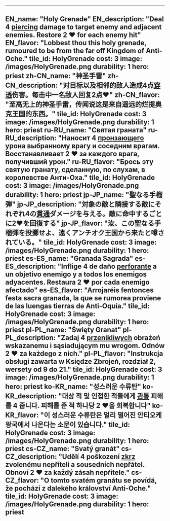 ---

EN_name: "Holy Grenade"
EN_description: "Deal 4 <u>piercing</u> damage to target enemy and adjacent enemies. Restore 2 ❤️ for each enemy hit"
EN_flavor: "Lobbest thou this holy grenade, rumoured to be from the far off Kingdom of Anti-Oche."
tile_id: HolyGrenade
cost: 3
image: /images/HolyGrenade.png
durability: 1
hero: priest
zh-CN_name: "神圣手雷"
zh-CN_description: "对目标以及相邻的敌人造成4点<u>穿透</u>伤害。每击中一名敌人回复2点❤️"
zh-CN_flavor: "至高无上的神圣手雷，传闻说这是来自遥远的烂提奥克王国的东西。"
tile_id: HolyGrenade
cost: 3
image: /images/HolyGrenade.png
durability: 1
hero: priest
ru-RU_name: "Святая граната"
ru-RU_description: "Наносит 4 <u>пронзающего</u> урона выбранному врагу и соседним врагам. Восстанавливает 2 ❤️ за каждого врага, получивший урон."
ru-RU_flavor: "Брось эту святую гранату, сделанную, по слухам, в королевстве Анти-Оха."
tile_id: HolyGrenade
cost: 3
image: /images/HolyGrenade.png
durability: 1
hero: priest
jp-JP_name: "聖なる手榴弾"
jp-JP_description: "対象の敵と隣接する敵にそれぞれ4の<u>貫通</u>ダメージを与える。敵に命中するごとに2❤️を回復する"
jp-JP_flavor: "汝、この聖なる手榴弾を投擲せよ、遠くアンチオク王国から来たと噂されている。"
tile_id: HolyGrenade
cost: 3
image: /images/HolyGrenade.png
durability: 1
hero: priest
es-ES_name: "Granada Sagrada"
es-ES_description: "Inflige 4 de daño <u>perforante</u> a un objetivo enemigo  y a todos los enemigos adyacentes. Restaura 2 ❤️ por cada enemigo afectado"
es-ES_flavor: "Arrojaréis fentonces festa sacra granada, la que se rumorea proviene de las luengas tierras de Anti-Oquía."
tile_id: HolyGrenade
cost: 3
image: /images/HolyGrenade.png
durability: 1
hero: priest
pl-PL_name: "Święty Granat"
pl-PL_description: "Zadaj 4 <u>przenikliwych</u> obrażeń wskazanemu i sąsiadującym mu wrogom. Odnów 2 ❤️ za każdego z nich."
pl-PL_flavor: "Instrukcja obsługi zawarta w Księdze Zbrojeń, rozdział 2, wersety od 9 do 21."
tile_id: HolyGrenade
cost: 3
image: /images/HolyGrenade.png
durability: 1
hero: priest
ko-KR_name: "성스러운 수류탄"
ko-KR_description: "대상 적 및 인접한 적들에게 <u>관통</u> 피해를 4 줍니다. 피해를 준 적 하나당 2 ❤️을 회복합니다"
ko-KR_flavor: "이 성스러운 수류탄은 멀리 떨어진 안티오케 왕국에서 나온다는 소문이 있습니다."
tile_id: HolyGrenade
cost: 3
image: /images/HolyGrenade.png
durability: 1
hero: priest
cs-CZ_name: "Svatý granát"
cs-CZ_description: "Udělí 4 poškození <u>zkrz</u> zvolenému nepříteli a sousedních nepřátel. Obnoví 2 ❤️ za každý zásah nepřítele."
cs-CZ_flavor: "O tomto svatém granátu se povídá, že pochází z dalekého království Anti-Oche."
tile_id: HolyGrenade
cost: 3
image: /images/HolyGrenade.png
durability: 1
hero: priest
---